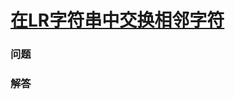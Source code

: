 # [在LR字符串中交换相邻字符](https://leetcode-cn.com/problems/swap-adjacent-in-lr-string)

### 问题

### 解答

```

```


